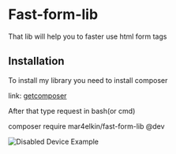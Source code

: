 # Fast-form-lib

That lib will help you to faster use html form tags

## Installation

To install my library you need to install composer

link: [getcomposer](https://getcomposer.org/)

After that type request in bash(or cmd)

composer require mar4elkin/fast-form-lib @dev

![Disabled Device Example](https://image.ibb.co/jzTJfo/composer.png)   
